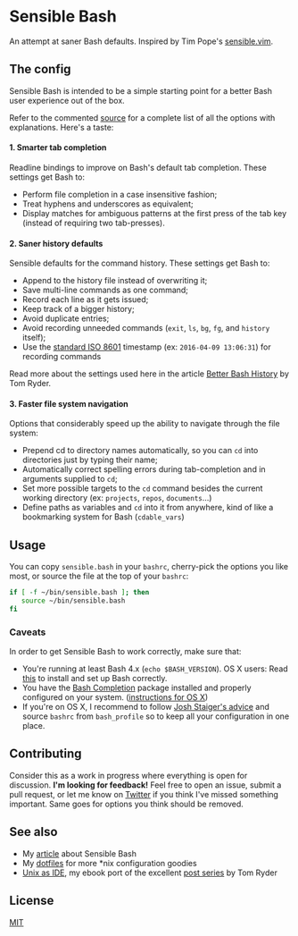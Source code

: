 # Sensible Bash

An attempt at saner Bash defaults. Inspired by Tim Pope's [sensible.vim](https://github.com/tpope/vim-sensible).

## The config

Sensible Bash is intended to be a simple starting point for a better Bash user experience out of the box.

Refer to the commented [source](https://github.com/mrzool/bash-sensible/blob/master/sensible.bash) for a complete list of all the options with explanations. Here's a taste:

#### 1. Smarter tab completion

Readline bindings to improve on Bash's default tab completion. These settings get Bash to:

- Perform file completion in a case insensitive fashion;
- Treat hyphens and underscores as equivalent;
- Display matches for ambiguous patterns at the first press of the tab key (instead of requiring two tab-presses).

#### 2. Saner history defaults

Sensible defaults for the command history. These settings get Bash to:

- Append to the history file instead of overwriting it;
- Save multi-line commands as one command;
- Record each line as it gets issued;
- Keep track of a bigger history;
- Avoid duplicate entries;
- Avoid recording unneeded commands (`exit`, `ls`, `bg`, `fg`, and `history` itself);
- Use the [standard ISO 8601](https://tools.ietf.org/html/rfc3339) timestamp (ex: `2016-04-09 13:06:31`) for recording commands

Read more about the settings used here in the article [Better Bash History](http://blog.sanctum.geek.nz/better-bash-history/) by Tom Ryder.

#### 3. Faster file system navigation

Options that considerably speed up the ability to navigate through the file system:

- Prepend cd to directory names automatically, so you can `cd` into directories just by typing their name;
- Automatically correct spelling errors during tab-completion and in arguments supplied to `cd`;
- Set more possible targets to the `cd` command besides the current working directory (ex: `projects`, `repos`, `documents`...)
- Define paths as variables and `cd` into it from anywhere, kind of like a bookmarking system for Bash (`cdable_vars`)

## Usage

You can copy `sensible.bash` in your `bashrc`, cherry-pick the options you like most, or source the file at the top of your `bashrc`:

```bash
if [ -f ~/bin/sensible.bash ]; then
   source ~/bin/sensible.bash
fi
```

### Caveats

In order to get Sensible Bash to work correctly, make sure that:

- You're running at least Bash 4.x (`echo $BASH_VERSION`). OS X users: Read [this](https://johndjameson.com/blog/updating-your-shell-with-homebrew/) to install and set up Bash correctly.
- You have the [Bash Completion](http://bash-completion.alioth.debian.org/) package installed and properly configured on your system. ([instructions for OS X](http://davidalger.com/development/bash-completion-on-os-x-with-brew/))
- If you're on OS X, I recommend to follow [Josh Staiger's advice](http://www.joshstaiger.org/archives/2005/07/bash_profile_vs.html) and source `bashrc` from `bash_profile` so to keep all your configuration in one place.

## Contributing

Consider this as a work in progress where everything is open for discussion. **I'm looking for feedback!** Feel free to open an issue, submit a pull request, or let me know on [Twitter](https://twitter.com/mrzool_) if you think I've missed something important. Same goes for options you think should be removed.

## See also

- My [article](http://mrzool.cc/writing/sensible-bash/) about Sensible Bash
- My [dotfiles](https://github.com/mrzool/dotfiles) for more \*nix configuration goodies
- [Unix as IDE](https://github.com/mrzool/unix-as-ide), my ebook port of the excellent [post series](http://blog.sanctum.geek.nz/series/unix-as-ide/) by Tom Ryder

## License

[MIT](https://opensource.org/licenses/MIT)
